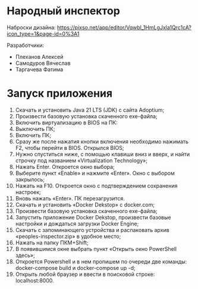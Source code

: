 # Народный инспектор

Наброски дизайна: https://pixso.net/app/editor/Vqwbl_1HmLgJxla1Qrc1cA?icon_type=1&page-id=0%3A1

Разработчики: 
- Плеханов Алексей
- Самодуров Вячеслав
- Таргачева Фатима

# Запуск приложения
1. Скачать и установить Java 21 LTS (JDK) c cайта Adoptium;
2. Произвести базовую установка скаченного exe-файла;
3. Включить виртуализацию в BIOS на ПК:
4. Выключить ПК;
5. Включить ПК;
6. Сразу же после нажатия кнопки включения необходимо нажимать F2, чтобы перейти в BIOS. Открылся BIOS;
7. Нужно спуститься ниже, с помощью клавиши вниз и вверх, и найти строчку под названием «Virtualization Technology»;
8. Нажать Enter. Откроется окно выбора;
9. Выберите пункт «Enable» и нажмите «Enter». Окно с выбором закрылось;
10. Нажать на F10. Откроется окно с подтверждением сохранения настроек;
11. Вновь нажать «Enter». ПК перезагрузится.
12. Скачать и установить «Docker Dekstop» с docker.com;
13. Произвести базовую установка скаченного exe-файла;
14. Запустить приложение Docker Dekstop, произвести базовые настройки и дождаться загрузки Docker Engine;
15. Скачать с запоминающего устройства и распаковать архив «peoples-inspector.zip» в удобное место;
16. Нажать на папку ПКМ+Shift;
17. В появившимся окне выбрать пункт «Открыть окно PowerShell здесь»;
18. Откроется Powershell и в нем пропишем по очереди две команды: docker-compose build и docker-compose up -d;
19. Открыть любой браузер и ввести в поисковой строке: localhost:8000.
